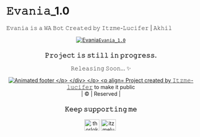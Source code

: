 # 𝙴𝚟𝚊𝚗𝚒𝚊_1.0
𝙴𝚟𝚊𝚗𝚒𝚊 𝚒𝚜 𝚊 𝚆𝙰 𝙱𝚘𝚝 𝙲𝚛𝚎𝚊𝚝𝚎𝚍 𝚋𝚢 𝙸𝚝𝚣𝚖𝚎-𝙻𝚞𝚌𝚒𝚏𝚎𝚛 | 𝙰𝚔𝚑𝚒𝚕
</p>

<div align="center">
  
  [![Evania](https://telegra.ph/file/7a89888972934afb097f3.jpg)](https://github.com/Itzme-lucifer/Evania_1.0)[`𝙴𝚟𝚊𝚗𝚒𝚊_1.0`](https://github.com/Itzme-lucifer/Evania_1.0)

</p>

<p>

### 𝙿𝚛𝚘𝚓𝚎𝚌𝚝 𝚒𝚜 𝚜𝚝𝚒𝚕𝚕 𝚒𝚗 𝚙𝚛𝚘𝚐𝚛𝚎𝚜𝚜. 

</p>

𝚁𝚎𝚕𝚎𝚊𝚜𝚒𝚗𝚐 𝚂𝚘𝚘𝚗... ✨️

</p>
<p align="center"><a href="https://github.com/Itzme-lucifer"><img src="https://user-images.githubusercontent.com/41234408/101987297-4473fb00-3cb9-11eb-9675-289ada4eef7e.gif" alt="Animated footer 

</p>

</div>

</p>

<p align="center">
Project created by <a href="https://github.com/Itzme-lucifer">𝙸𝚝𝚣𝚖𝚎-𝚕𝚞𝚌𝚒𝚏𝚎𝚛</a> to make it public
    <br>
       | © |
        Reserved |
    <br> 
</p>

### 𝙺𝚎𝚎𝚙 𝚜𝚞𝚙𝚙𝚘𝚛𝚝𝚒𝚗𝚐 𝚖𝚎


<p align="center">
<a href="https://instagram.com/itzme_lucifer01" target="blank"><img align="center" src="https://raw.githubusercontent.com/rahuldkjain/github-profile-readme-generator/master/src/images/icons/Social/instagram.svg" alt="thorloki_official" height="30" width="40" /></a>
<a href="https://twitter.com/itzmelucifer" target="blank"><img align="center" src="https://raw.githubusercontent.com/rahuldkjain/github-profile-readme-generator/master/src/images/icons/Social/twitter.svg" alt="itzmelucifer" height="30" width="40" /></a>
<a href="https://fb.com/akkuzz akhil akkuzz" target="blank"><img align="center" sr
